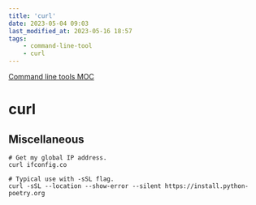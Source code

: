 ```yaml
---
title: 'curl'
date: 2023-05-04 09:03
last_modified_at: 2023-05-16 18:57
tags:
    - command-line-tool
    - curl
---
```


[Command line tools MOC](Command%20line%20tools%20MOC.md)

# curl

## Miscellaneous

```shell
# Get my global IP address.
curl ifconfig.co

# Typical use with -sSL flag.
curl -sSL --location --show-error --silent https://install.python-poetry.org
```
